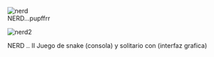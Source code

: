 
![nerd](https://github.com/user-attachments/assets/456e61f6-e9ff-4d69-ac55-d6fcea53da77)       
NERD...pupffrr

![nerd2](https://github.com/user-attachments/assets/b1e6ff44-a96e-4d4e-abde-1cf2b9f0c44b)


NERD .. II
Juego de snake (consola) y solitario con (interfaz grafica) 




